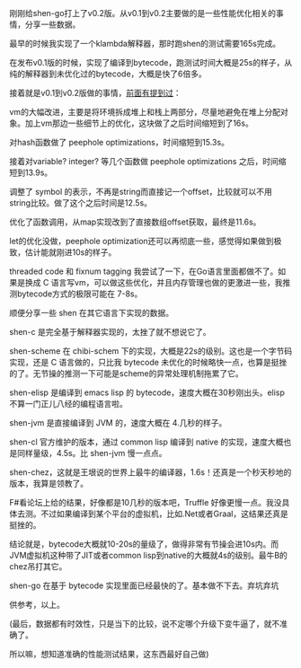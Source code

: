 刚刚给shen-go打上了v0.2版。从v0.1到v0.2主要做的是一些性能优化相关的事情，分享一些数据。

最早的时候我实现了一个klambda解释器，那时跑shen的测试需要165s完成。

在发布v0.1版的时候，实现了编译到bytecode，跑测试时间大概是25s的样子，从纯的解释器到未优化过的bytecode，大概是快了6倍多。

接着就是v0.1到v0.2版做的事情，[前面有提到过](shen-go-optimize.md)：

vm的大幅改进，主要是将环境拆成堆上和栈上两部分，尽量地避免在堆上分配对象。加上vm那边一些细节上的优化，这块做了之后时间缩短到了16s。

对hash函数做了 peephole optimizations，时间缩短到15.3s。

接着对variable? integer? 等几个函数做 peephole optimizations 之后，时间缩短到13.9s。

调整了 symbol 的表示，不再是string而直接记一个offset，比较就可以不用string比较。做了这个之后时间是12.5s。

优化了函数调用，从map实现改到了直接数组offset获取，最终是11.6s。

let的优化没做，peephole optimization还可以再彻底一些，感觉得如果做到极致，估计能就刚进10s的样子。

threaded code 和 fixnum tagging 我尝试了一下，在Go语言里面都做不了。如果是换成 C 语言写vm，可以做这些优化，并且内存管理也做的更激进一些，我推测bytecode方式的极限可能在 7-8s。

顺便分享一些 shen 在其它语言下实现的数据。

shen-c 是完全基于解释器实现的，太挫了就不想说它了。

shen-scheme 在 chibi-schem 下的实现，大概是22s的级别。这也是一个字节码实现，还是 C 语言做的，只比我 bytecode 未优化的时候略快一点，也算是挺挫的了。无节操的推测一下可能是scheme的异常处理机制拖累了它。

shen-elisp 是编译到 emacs lisp 的 bytecode，速度大概在30秒刚出头。elisp 不算一门正儿八经的编程语言啦。

shen-jvm 是直接编译到 JVM 的，速度大概在 4.几秒的样子。

shen-cl 官方维护的版本，通过 common lisp 编译到 native 的实现，速度大概也是同样量级，4.5s。比 shen-jvm 慢一点点。

shen-chez，这就是王垠说的世界上最牛的编译器，1.6s！还真是一个秒天秒地的版本，我算是领教了。

F#看论坛上给的结果，好像都是10几秒的版本吧，Truffle 好像更慢一点。我没具体去测。不过如果编译到某个平台的虚拟机，比如.Net或者Graal，这结果还真是挺挫的。

结论就是，bytecode大概就10-20s的量级了，做得非常有节操会进10s内。而JVM虚拟机这种带了JIT或者common lisp到native的大概就4s的级别。最牛B的chez吊打其它。

shen-go 在基于 bytecode 实现里面已经最快的了。基本做不下去。弃坑弃坑

供参考，以上。

(最后，数据都有时效性，只是当下的比较，说不定哪个升级下变牛逼了，就不准确了。

所以嘛，想知道准确的性能测试结果，这东西最好自己做)
